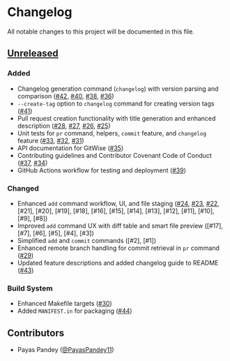 # Changelog

All notable changes to this project will be documented in this file.

## [Unreleased]

### Added
- Changelog generation command (`changelog`) with version parsing and comparison ([#42], [#40], [#38], [#36])
- `--create-tag` option to `changelog` command for creating version tags ([#41])
- Pull request creation functionality with title generation and enhanced description ([#28], [#27], [#26], [#25])
- Unit tests for `pr` command, helpers, `commit` feature, and `changelog` feature ([#33], [#32], [#31])
- API documentation for GitWise ([#35])
- Contributing guidelines and Contributor Covenant Code of Conduct ([#37], [#34])
- GitHub Actions workflow for testing and deployment ([#39])

### Changed
- Enhanced `add` command workflow, UI, and file staging ([#24], [#23], [#22], [#21], [#20], [#19], [#18], [#16], [#15], [#14], [#13], [#12], [#11], [#10], [#9], [#8])
- Improved `add` command UX with diff table and smart file preview ([#17], [#7], [#6], [#5], [#4], [#3])
- Simplified `add` and `commit` commands ([#2], [#1])
- Enhanced remote branch handling for commit retrieval in `pr` command ([#29])
- Updated feature descriptions and added changelog guide to README ([#43])

### Build System
- Enhanced Makefile targets ([#30])
- Added `MANIFEST.in` for packaging ([#44])

## Contributors
- Payas Pandey ([@PayasPandey11](https://github.com/PayasPandey11))

[Unreleased]: https://github.com/PayasPandey11/gitwise/compare/v0.0.0...HEAD
[#44]: https://github.com/PayasPandey11/gitwise/pull/44
[#43]: https://github.com/PayasPandey11/gitwise/pull/43
[#42]: https://github.com/PayasPandey11/gitwise/pull/42
[#41]: https://github.com/PayasPandey11/gitwise/pull/41
[#40]: https://github.com/PayasPandey11/gitwise/pull/40
[#39]: https://github.com/PayasPandey11/gitwise/pull/39
[#38]: https://github.com/PayasPandey11/gitwise/pull/38
[#37]: https://github.com/PayasPandey11/gitwise/pull/37
[#36]: https://github.com/PayasPandey11/gitwise/pull/36
[#35]: https://github.com/PayasPandey11/gitwise/pull/35
[#34]: https://github.com/PayasPandey11/gitwise/pull/34
[#33]: https://github.com/PayasPandey11/gitwise/pull/33
[#32]: https://github.com/PayasPandey11/gitwise/pull/32
[#31]: https://github.com/PayasPandey11/gitwise/pull/31
[#30]: https://github.com/PayasPandey11/gitwise/pull/30
[#29]: https://github.com/PayasPandey11/gitwise/pull/29
[#28]: https://github.com/PayasPandey11/gitwise/pull/28
[#27]: https://github.com/PayasPandey11/gitwise/pull/27
[#26]: https://github.com/PayasPandey11/gitwise/pull/26
[#25]: https://github.com/PayasPandey11/gitwise/pull/25
[#24]: https://github.com/PayasPandey11/gitwise/pull/24
[#23]: https://github.com/PayasPandey11/gitwise/pull/23
[#22]: https://github.com/Pay